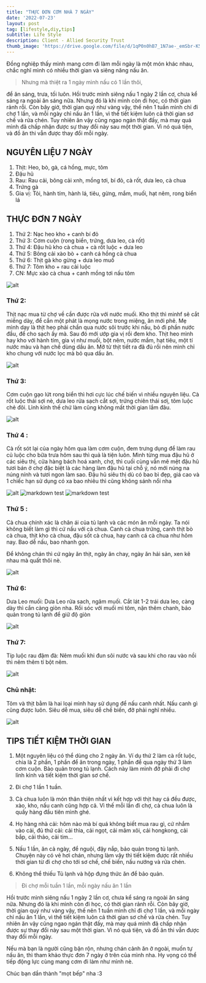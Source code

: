 ```yaml
---
title: "THỰC ĐƠN CƠM NHÀ 7 NGÀY"
date: '2022-07-23'
layout: post
tag: [lifestyle,diy,tips]
subtitle: Life Style
description: Client - Allied Security Trust
thumb_image: 'https://drive.google.com/file/d/1qP0n0hB7_1N7ae-_emSbr-K5TUGR6EaH/view?usp=sharing'
---
```


Đồng nghiệp thấy mình mang cơm đi làm mỗi ngày là một món khác nhau, chắc nghĩ mình có nhiều thời gian và siêng năng nấu ăn.

> Nhưng mà thiệt ra 1 ngày mình nấu có 1 lần thôi,

để ăn sáng, trưa, tối luôn. Hồi trước mình siêng nấu 1 ngày 2 lần cơ, chưa kể sáng ra ngoài ăn sáng nữa. Nhưng đó là khi mình còn đi học, có thời gian rảnh rỗi. Còn bây giờ, thời gian quý như vàng vậy, thế nên 1 tuần mình chỉ đi chợ 1 lần, và mỗi ngày chỉ nấu ăn 1 lần, vì thế tiết kiệm luôn cả thời gian sơ chế và rửa chén. Tuy nhiên ăn vậy cũng ngao ngán thật đấy, mà may quá mình đã chấp nhận được sự thay đổi này sau một thời gian. Vì nó quá tiện, và đồ ăn thi vẫn được thay đổi mỗi ngày.

## NGUYÊN LIỆU 7 NGÀY

1. Thịt: Heo, bò, gà, cá hồng, mực, tôm
2. Đậu hũ
3. Rau: Rau cải, bông cải xnh, mồng tơi, bí đỏ, cà rốt, dưa leo, cà chua
4. Trứng gà
5. Gia vị: Tỏi, hành tím, hành lá, tiêu, gừng, mắm, muối, hạt nêm, rong biển lá

## THỰC ĐƠN 7 NGÀY

1. Thứ 2: Nạc heo kho + canh bí đỏ 
2. Thứ 3: Cơm cuộn (rong biển, trứng, dưa leo, cà rốt)
3. Thứ 4: Đậu hũ kho cà chua + cà rốt luộc + dưa leo
4. Thứ 5: Bông cải xào bò + canh cá hồng cà chua
5. Thứ 6: Thịt gà kho gừng + dưa leo muố
6. Thứ 7: Tôm kho + rau cải luộc
7. CN: Mực xào cà chua + canh mồng tơi nấu tôm

![alt](https://drive.google.com/file/d/1qP0n0hB7_1N7ae-_emSbr-K5TUGR6EaH/view?usp=sharing)


### Thứ 2:

Thịt nạc mua từ chợ về cần được rửa với nước muối. Kho thịt thì minhf sẽ cắt miếng dày, để cắn một phát là  mọng nước trong miệng, ăn mới phê. 
Mẹ mình dạy là thịt heo phải chần qua nước sôi trước khi nấu, bỏ đi phần nước đầu, để cho sạch ấy mà. Sau đó mới ướp gia vị rồi đem kho.
Thịt heo mình hay kho với hành tím, gia vị như muối, bột nêm, nước mắm, hạt tiêu, một tí nước màu và hạn chế dùng dầu ăn. Mỡ từ thịt tiết ra đã đủ rồi nên mình chỉ kho chung với nước lọc mà bỏ qua dầu ăn.

![alt](https://drive.google.com/file/d/1zbv7mJ80OOtQj43T-mLDsyIL6tbjjjDz/view?usp=sharing)


### Thứ 3:

Cơm cuộn gạo lứt rong biển thì hơi cực lúc chế biến vì nhiều nguyên liệu. Cà rốt luộc thái sợi nè, dưa leo rửa sạch cắt sợi, trứng chiên thái sơị, tôm luộc chẻ đôi. Lỉnh kỉnh thế chứ làm cũng không mất thời gian lắm đâu.

![alt](https://drive.google.com/file/d/1BJEksK5JepxQQUrv9miLSXVqW7b4WQQm/view?usp=sharing)


### Thứ 4 :

Cà rốt sót lại của ngày hôm qua làm cơm cuộn, đem trưng dụng để làm rau củ luộc cho bữa trưa hôm sau thì quả là tiện luôn.
Mình từng mua đậu hũ ở các siêu thị, cửa hàng bách hoá xanh, chợ, thì cuối cùng vẫn mê mệt đậu hũ tươi bán ở chợ đặc biệt là các hàng làm đậu hũ tại chỗ ý, nó mới núng na núng nính và tươi ngon làm sao. Đậu hũ siêu thị dù có bao bì đẹp,  giá cao và 1 chiếc hạn sử dụng có xa bao nhiêu thì cũng không sánh nổi nha

![alt](https://drive.google.com/file/d/1EFiTF1vmZ8LS-W6T6NyGp3zUfKS6qpeU/view?usp=sharing)
![markdown](https://drive.google.com/file/d/1EFiTF1vmZ8LS-W6T6NyGp3zUfKS6qpeU/view?usp=sharing) 
test
![markdown](https://drive.google.com/file/d/1EFiTF1vmZ8LS-W6T6NyGp3zUfKS6qpeU/view?usp=sharing~) 
test


### Thứ 5 :

Cà chua chính xác là chân ái của tủ lạnh và các món ăn mỗi ngày. Ta nói không biết làm gì thì cứ nấu với cà chua. Canh cà chua trứng, canh thịt bò cà chua, thịt kho cà chua, đậu sốt cà chua, hay canh cá cà chua như hôm nay. Bao dễ nấu, bao nhanh gọn. 

Để không chán thì cứ ngày ăn thịt, ngày ăn chay, ngày ăn hải sản, xen kẽ nhau mà quất thôi nè.

![alt](https://drive.google.com/file/d/18-iPRVfP33nlIzaV1IrrpcBWB8bf9zNM/view?usp=sharing)


### Thứ 6:

Dưa Leo muối:
Dưa Leo rửa sach, ngâm muối. Cắt lát 1-2 trái dưa leo, càng dày thì cắn càng giòn nha. Rồi sóc với muối mì tôm, nặn thêm chanh, bảo quản trong tủ lạnh để giữ độ giòn

![alt](https://drive.google.com/file/d/1lBiUBHC_rM2bKZSQp4wj_7CtAKngXQkb/view?usp=sharing)


### Thứ 7:

Típ luộc rau đậm đà:
Nêm muối khi đun sôi nước và sau khi cho rau vào nồi thì nêm thêm tí bột nêm.

![alt](https://drive.google.com/file/d/1m3oa3lK8rH-GbDULnqVVF-zvr0me0F3O/view?usp=sharing)


### Chủ nhật:

Tôm và thịt bằm là hai loại mình hay sử dụng để nấu canh nhất. Nấu canh gì cũng được luôn. Siêu dễ mua, siêu dễ chế biến, đỡ phải nghĩ nhiều.

![alt](https://drive.google.com/file/d/1pIaYwa2YnVWLI4hyT8EW0NIXaUn0sKPz/view?usp=sharing)


## TIPS TIẾT KIỆM THỜI GIAN

1. Một nguyên liệu có thể dùng cho 2 ngày ăn. Ví dụ thứ 2 làm cà rốt luộc, chia là 2 phần, 1 phần để ăn trong ngày, 1 phần để qua ngày thứ 3 làm cơm cuộn. Bảo quản trong tủ lạnh. Cách này làm mình đỡ phải đi chợ lỉnh kỉnh và tiết kiệm thời gian sơ chế.

2. Đi chợ 1 lần 1 tuần. 

3. Cà chua luôn là món thân thiện nhất vì kết hợp với thịt hay cá đều được, xào, kho, nấu canh cũng hợp cả. Vì thế mỗi lần đi chợ, cà chua luôn là quầy hàng đầu tiên mình ghé.

4. Họ hàng nhà cải: hôm nào mà bí quá không biết mua rau gì, cứ nhắm vào cải, đủ thứ cải: cải thìa, cải ngọt, cải mâm xôi, cải hongkong, cải bắp, cải thảo, cải tim…

5. Nấu 1 lần, ăn cả ngày, để nguội, đậy nắp, bảo quản trong tủ lạnh. Chuyện này có vẻ hơi chán, nhưng làm vậy thì tiết kiệm được rất nhiều thời gian từ đi chợ cho tới sơ chế, chế biến, nấu nướng và rửa chén.

6. Không thể thiếu Tủ lạnh và hộp đựng thức ăn để bảo quản.

> Đi chợ mỗi tuần 1 lần, mỗi ngày nấu ăn 1 lần

Hồi trước mình siêng nấu 1 ngày 2 lần cơ, chưa kể sáng ra ngoài ăn sáng nữa. Nhưng đó là khi mình còn đi học, có thời gian rảnh rỗi. Còn bây giờ, thời gian quý như vàng vậy, thế nên 1 tuần mình chỉ đi chợ 1 lần, và mỗi ngày chỉ nấu ăn 1 lần, vì thế tiết kiệm luôn cả thời gian sơ chế và rửa chén. Tuy nhiên ăn vậy cũng ngao ngán thật đấy, mà may quá mình đã chấp nhận được sự thay đổi này sau một thời gian. Vì nó quá tiện, và đồ ăn thi vẫn được thay đổi mỗi ngày. 

Nếu mà bạn là người cũng bận rộn, nhưng chán cảnh ăn ở ngoài, muốn tự nấu ăn, thì tham khảo thực đơn 7 ngày ở trên của mình nha. Hy vọng có thể tiếp động lực cùng mang cơm đi làm như mình nè.

Chúc bạn dần thành "mọt bếp" nha :3


